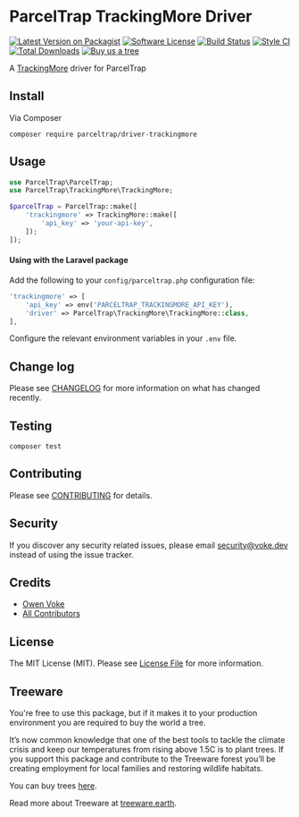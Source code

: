 # ParcelTrap TrackingMore Driver

[![Latest Version on Packagist][ico-version]][link-packagist]
[![Software License][ico-license]](LICENSE.md)
[![Build Status][ico-github-actions]][link-github-actions]
[![Style CI][ico-styleci]][link-styleci]
[![Total Downloads][ico-downloads]][link-downloads]
[![Buy us a tree][ico-treeware-gifting]][link-treeware-gifting]

A [TrackingMore][link-trackingmore] driver for ParcelTrap

## Install

Via Composer

```shell
composer require parceltrap/driver-trackingmore
```

## Usage

```php
use ParcelTrap\ParcelTrap;
use ParcelTrap\TrackingMore\TrackingMore;

$parcelTrap = ParcelTrap::make([
    'trackingmore' => TrackingMore::make([
        'api_key' => 'your-api-key',
    ]);
]);
```

#### Using with the Laravel package

Add the following to your `config/parceltrap.php` configuration file:

```php
'trackingmore' => [
    'api_key' => env('PARCELTRAP_TRACKINGMORE_API_KEY'),
    'driver' => ParcelTrap\TrackingMore\TrackingMore::class,
],
```

Configure the relevant environment variables in your `.env` file.

## Change log

Please see [CHANGELOG](CHANGELOG.md) for more information on what has changed recently.

## Testing

```shell
composer test
```

## Contributing

Please see [CONTRIBUTING](.github/CONTRIBUTING.md) for details.

## Security

If you discover any security related issues, please email security@voke.dev instead of using the issue tracker.

## Credits

- [Owen Voke][link-author]
- [All Contributors][link-contributors]

## License

The MIT License (MIT). Please see [License File](LICENSE.md) for more information.

## Treeware

You're free to use this package, but if it makes it to your production environment you are required to buy the world a tree.

It’s now common knowledge that one of the best tools to tackle the climate crisis and keep our temperatures from rising above 1.5C is to plant trees. If you support this package and contribute to the Treeware forest you’ll be creating employment for local families and restoring wildlife habitats.

You can buy trees [here][link-treeware-gifting].

Read more about Treeware at [treeware.earth][link-treeware].

[ico-version]: https://img.shields.io/packagist/v/parceltrap/driver-trackingmore.svg?style=flat-square
[ico-license]: https://img.shields.io/badge/license-MIT-brightgreen.svg?style=flat-square
[ico-github-actions]: https://img.shields.io/github/workflow/status/parceltrap/driver-trackingmore/Tests.svg?style=flat-square
[ico-styleci]: https://styleci.io/repos/459130960/shield
[ico-downloads]: https://img.shields.io/packagist/dt/parceltrap/driver-trackingmore.svg?style=flat-square
[ico-treeware-gifting]: https://img.shields.io/badge/Treeware-%F0%9F%8C%B3-lightgreen?style=flat-square

[link-trackingmore]: https://trackingmore.com
[link-packagist]: https://packagist.org/packages/parceltrap/driver-trackingmore
[link-github-actions]: https://github.com/parceltrap/driver-trackingmore/actions
[link-styleci]: https://styleci.io/repos/459130960
[link-downloads]: https://packagist.org/packages/parceltrap/driver-trackingmore
[link-treeware]: https://treeware.earth
[link-treeware-gifting]: https://ecologi.com/owenvoke?gift-trees
[link-author]: https://github.com/owenvoke
[link-contributors]: ../../contributors
